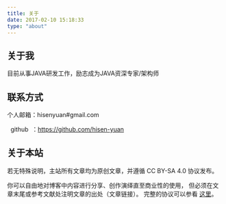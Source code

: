 ```yaml
---
title: 关于
date: 2017-02-10 15:18:33
type: "about"
---
```


关于我
---
目前从事JAVA研发工作，励志成为JAVA资深专家/架构师

联系方式
---
个人邮箱：hisenyuan#gmail.com

&nbsp;&nbsp;github&nbsp;&nbsp;：<a href="https://github.com/hisen-yuan" target="_blank">https://github.com/hisen-yuan</a>

关于本站
---
若无特殊说明，主站所有文章均为原创文章，并遵循 CC BY-SA 4.0 协议发布。

你可以自由地对博客中内容进行分享、创作演绎直至商业性的使用，
但必须在文章末尾或参考文献处注明文章的出处（文章链接）。
完整的协议可以参看 <a href="https://creativecommons.org/licenses/by-nc-sa/4.0/deed.zh" target="_blank">这里</a>。

